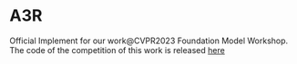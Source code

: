 # A3R
Official Implement for our work@CVPR2023 Foundation Model Workshop. <br/>
The code of the competition of this work is released [here](https://github.com/CapricornGuang/A3R-Cross-Modal-Large-Model-Image-Retrieval)

